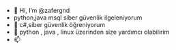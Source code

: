 - 👋 Hi, I’m @zafergnd
-  python,java  msql siber güvenlik ilgeleniyorum
- 🌱 c#,siber güvenlik  öğreniyorum
- 💞️ python , java , linux üzerinden size yardımcı olabilirim
- 📫 

<!---@
zafergnd/zafergnd is a ✨ special ✨ repository because its `README.md` (this file) appears on your GitHub profile.
You can click the Preview link to take a look at your changes.
--->
